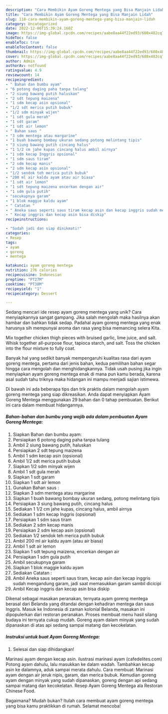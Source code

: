 ```yaml
---
description: "Cara Membikin Ayam Goreng Mentega yang Bisa Manjain Lidah"
title: "Cara Membikin Ayam Goreng Mentega yang Bisa Manjain Lidah"
slug: 118-cara-membikin-ayam-goreng-mentega-yang-bisa-manjain-lidah
category: Uncategorized
date: 2022-12-06T15:39:24.160Z
image: https://img-global.cpcdn.com/recipes/aabe8aa44f22ed93/680x482cq70/ayam-goreng-mentega-foto-resep-utama.jpg
hideToc: false
enableToc: true
enableTocContent: false
thumbnail: https://img-global.cpcdn.com/recipes/aabe8aa44f22ed93/680x482cq70/ayam-goreng-mentega-foto-resep-utama.jpg
cover: https://img-global.cpcdn.com/recipes/aabe8aa44f22ed93/680x482cq70/ayam-goreng-mentega-foto-resep-utama.jpg
author: Admin
authorAv: notfound
ratingvalue: 4.9
reviewcount: 14
recipeingredient:
- " Bahan dan bumbu ayam"
- "6 potong daging paha tanpa tulang"
- "2 siung bawang putih haluskan"
- "2 sdt tepung maizena"
- "1 sdm kecap asin opsional"
- "1/2 sdt merica putih bubuk"
- "1/2 sdm minyak wijen"
- "1 sdt gula merah"
- "1 sdt garam"
- "1 sdt air lemon"
- " Bahan saus "
- "3 sdm mentega atau margarine"
- "1 buah bawang bombay ukuran sedang potong melintang tipis"
- "3 siung bawang putih cincang halus"
- "1 1/2 cm jahe kupas cincang halus ambil airnya"
- "1 sdm kecap Inggris opsional"
- "1 sdm saus tiram"
- "2 sdm kecap manis"
- "2 sdm kecap asin opsional"
- "1/2 sendok teh merica putih bubuk"
- "200 ml air kaldu ayam atau air biasa"
- "1 sdt air lemon"
- "1 sdt tepung maizena encerkan dengan air"
- "1 sdm gula putih"
- "secukupnya garam"
- "1 blok maggie kaldu ayam"
- " Catatan "
- " Aneka saus seperti saus tiram kecap asin dan kecap inggris sudah mengandung garam jadi saat memasukkan garam sambil dicicipi"
- " Kecap inggris dan kecap asin bisa diskip"
recipeinstructions:

- "Sudah jadi dan siap dinikmati!"
categories:
- Resep
tags:
- ayam
- goreng
- mentega

katakunci: ayam goreng mentega 
nutrition: 276 calories
recipecuisine: Indonesian
preptime: "PT27M"
cooktime: "PT38M"
recipeyield: "1"
recipecategory: Dessert

---
```





Sedang mencari ide resep ayam goreng mentega yang unik? Cara menyiapkannya sangat gampang. Jika salah mengolah maka hasilnya akan hambar dan bahkan tidak sedap. Padahal ayam goreng mentega yang enak harusnya sih mempunyai aroma dan rasa yang bisa memancing selera Kita.





Mix together chicken thigh pieces with bruised garlic, lime juice, and salt. Whisk together all-purpose flour, tapioca starch, and salt. Toss the chicken into the flour mixture to fully coat.

Banyak hal yang sedikit banyak mempengaruhi kualitas rasa dari ayam goreng mentega, pertama dari jenis bahan, kedua pemilihan bahan segar hingga cara mengolah dan menghidangkannya. Tidak usah pusing jika ingin menyiapkan ayam goreng mentega enak di mana pun kamu berada, karena asal sudah tahu triknya maka hidangan ini mampu menjadi sajian istimewa.






Di bawah ini ada beberapa tips dan trik praktis dalam mengolah ayam goreng mentega yang siap dikreasikan. Anda dapat menyiapkan Ayam Goreng Mentega menggunakan 29 bahan dan 0 tahap pembuatan. Berikut ini cara dalam membuat hidangannya.

<!--inarticleads1-->

##### Bahan-bahan dan bumbu yang wajib ada dalam pembuatan Ayam Goreng Mentega:

1. Siapkan  Bahan dan bumbu ayam:
1. Persiapkan 6 potong daging paha tanpa tulang
1. Ambil 2 siung bawang putih, haluskan
1. Persiapkan 2 sdt tepung maizena
1. Ambil 1 sdm kecap asin (opsional)
1. Ambil 1/2 sdt merica putih bubuk
1. Siapkan 1/2 sdm minyak wijen
1. Ambil 1 sdt gula merah
1. Siapkan 1 sdt garam
1. Siapkan 1 sdt air lemon
1. Gunakan  Bahan saus :
1. Siapkan 3 sdm mentega atau margarine
1. Siapkan 1 buah bawang bombay ukuran sedang, potong melintang tipis
1. Persiapkan 3 siung bawang putih, cincang halus
1. Sediakan 1 1/2 cm jahe kupas, cincang halus, ambil airnya
1. Sediakan 1 sdm kecap Inggris (opsional)
1. Persiapkan 1 sdm saus tiram
1. Sediakan 2 sdm kecap manis
1. Persiapkan 2 sdm kecap asin (opsional)
1. Sediakan 1/2 sendok teh merica putih bubuk
1. Ambil 200 ml air kaldu ayam (atau air biasa)
1. Ambil 1 sdt air lemon
1. Siapkan 1 sdt tepung maizena, encerkan dengan air
1. Persiapkan 1 sdm gula putih
1. Ambil secukupnya garam
1. Siapkan 1 blok maggie kaldu ayam
1. Sediakan  Catatan :
1. Ambil  Aneka saus seperti saus tiram, kecap asin dan kecap inggris sudah mengandung garam, jadi saat memasukkan garam sambil dicicipi
1. Ambil  Kecap inggris dan kecap asin bisa diskip


Dikenal sebagai masakan peranakan, ternyata ayam goreng mentega berasal dari Belanda yang ditandai dengan kehadiran mentega dan saus Inggris. Masuk ke Indonesia di zaman kolonial Belanda, masakan ini dipopulerkan dari restoran peranakan. Proses membuat menu hasil silang budaya ini ternyata cukup mudah. Goreng ayam dalam minyak yang sudah dipanaskan di atas api sedang sampai matang dan kecokelatan. 

<!--inarticleads2-->

##### Instruksi untuk buat Ayam Goreng Mentega:


1. Selesai dan siap dihidangkan!

Marinasi ayam dengan kecap asin. ilustrasi marinasi ayam (cafedelites.com) Potong ayam dahulu, lalu masukkan ke dalam wadah. Tambahkan kecap asin ke dalamnya, aduk sampai merata dahulu. Cara membuat: Marinasi ayam dengan air jeruk nipis, garam, dan merica bubuk. Kemudian goreng ayam dengan minyak yang sudah dipanaskan, goreng dengan api sedang sampai matang dan kecokelatan. Resep Ayam Goreng Mentega ala Restoran Chinese Food. 

Bagaimana? Mudah bukan? Itulah cara membuat ayam goreng mentega yang bisa kamu praktikkan di rumah. Selamat mencoba!
